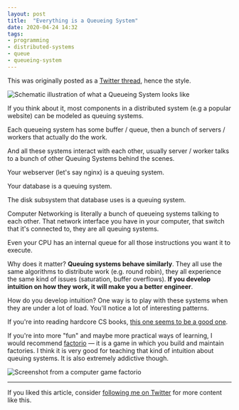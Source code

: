 ```yaml
---
layout: post
title:  "Everything is a Queueing System"
date: 2020-04-24 14:32
tags:
- programming
- distributed-systems
- queue
- queueing-system
---
```


This was originally posted as a [Twitter thread](https://twitter.com/dmi3f/status/1253798993890426881?s=20), hence the style.

![Schematic illustration of what a Queueing System looks like](https://pbs.twimg.com/media/EWZjZ1jUYAAjpem.jpg)

If you think about it, most components in a distributed system (e.g a popular website) can be modeled as queuing systems.

Each queueing system has some buffer / queue, then a bunch of servers / workers that actually do the work.

And all these systems interact with each other, usually server / worker talks to a bunch of other Queuing Systems behind the scenes.

Your webserver (let's say nginx) is a queuing system.

Your database is a queuing system.

The disk subsystem that database uses is a queuing system.

Computer Networking is literally a bunch of queueing systems talking to each other. That network interface you have in your computer, that switch that it's connected to, they are all queuing systems.

Even your CPU has an internal queue for all those instructions you want it to execute.

Why does it matter? __Queuing systems behave similarly__. They all use the same algorithms to distribute work (e.g. round robin), they all experience the same kind of issues (saturation, buffer overflows). __If you develop intuition on how they work, it will make you a better engineer__.

How do you develop intuition? One way is to play with these systems when they are under a lot of load. You'll notice a lot of interesting patterns.

If you're into reading hardcore CS books, [this one seems to be a good one](https://www.cs.cmu.edu/~harchol/PerformanceModeling/book.html).


If you're into more "fun" and maybe more practical ways of learning, I would recommend [factorio](https://factorio.com/) — it is a game in which you build and maintain factories. I think it is very good for teaching that kind of intuition about queuing systems. It is also extremely addictive though.

![Screenshot from a computer game factorio](https://pbs.twimg.com/media/EWZobMqUwAAucDk.jpg)


---

If you liked this article, consider [following me on Twitter](https://twitter.com/dmi3f) for more content like this.

